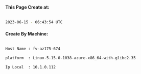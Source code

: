 
   
#### This Page Create at:

```bash

2023-06-15 - 06:43:54 UTC

```

#### Create By Machine:

```bash

Host Name : fv-az175-674

platform  : Linux-5.15.0-1038-azure-x86_64-with-glibc2.35

Ip Local  : 10.1.0.112

```

